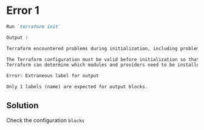 # Error 1

```md
Run `terraform init`

Output :

Terraform encountered problems during initialization, including problems with the configuration, described below.

The Terraform configuration must be valid before initialization so that
Terraform can determine which modules and providers need to be installed.

Error: Extraneous label for output

Only 1 labels (name) are expected for output blocks.
```

## Solution

Check the configuration `blocks`
